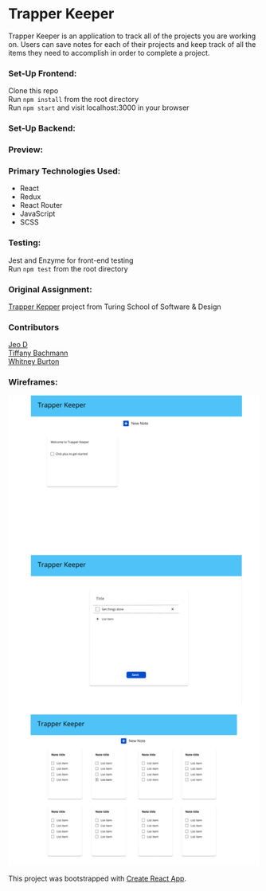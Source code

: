 # Trapper Keeper
Trapper Keeper is an application to track all of the projects you are working on. Users can save notes for each of their projects and keep track of all the items they need to accomplish in order to complete a project.

### Set-Up Frontend:  
Clone this repo  
Run `npm install` from the root directory  
Run `npm start` and visit localhost:3000 in your browser  

### Set-Up Backend: 

### Preview:

### Primary Technologies Used:
* React 
* Redux
* React Router
* JavaScript
* SCSS

### Testing:
Jest and Enzyme for front-end testing  
Run `npm test` from the root directory  

### Original Assignment: 
[Trapper Kepper](http://frontend.turing.io/projects/trapper-keeper.html) project from Turing School of Software & Design

### Contributors
[Jeo D](https://github.com/dForDeveloper)  
[Tiffany Bachmann](https://github.com/trbachmann)  
[Whitney Burton](https://github.com/whitneyburton)  

### Wireframes:
![Trapper Keeper wireframes](./src/images/trapper-keeper-wireframes.png)

This project was bootstrapped with [Create React App](https://github.com/facebook/create-react-app).